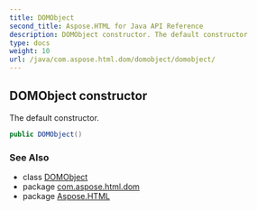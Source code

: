 ```yaml
---
title: DOMObject
second_title: Aspose.HTML for Java API Reference
description: DOMObject constructor. The default constructor
type: docs
weight: 10
url: /java/com.aspose.html.dom/domobject/domobject/
---
```

## DOMObject constructor

The default constructor.

```java
public DOMObject()
```

### See Also

* class [DOMObject](../)
* package [com.aspose.html.dom](../../../com.aspose.html.dom/)
* package [Aspose.HTML](../../../)
